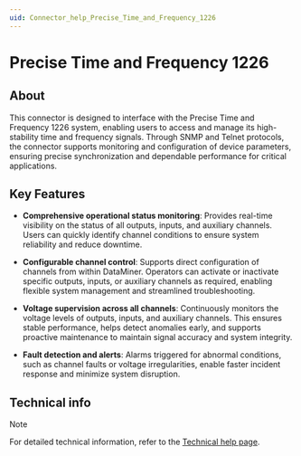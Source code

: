 ```yaml
---
uid: Connector_help_Precise_Time_and_Frequency_1226
---
```


# Precise Time and Frequency 1226

## About

This connector is designed to interface with the Precise Time and Frequency 1226 system, enabling users to access and manage its high-stability time and frequency signals. Through SNMP and Telnet protocols, the connector supports monitoring and configuration of device parameters, ensuring precise synchronization and dependable performance for critical applications.

## Key Features

- **Comprehensive operational status monitoring**: Provides real-time visibility on the status of all outputs, inputs, and auxiliary channels. Users can quickly identify channel conditions to ensure system reliability and reduce downtime.

- **Configurable channel control**: Supports direct configuration of channels from within DataMiner. Operators can activate or inactivate specific outputs, inputs, or auxiliary channels as required, enabling flexible system management and streamlined troubleshooting.

- **Voltage supervision across all channels**: Continuously monitors the voltage levels of outputs, inputs, and auxiliary channels. This ensures stable performance, helps detect anomalies early, and supports proactive maintenance to maintain signal accuracy and system integrity.

- **Fault detection and alerts**: Alarms triggered for abnormal conditions, such as channel faults or voltage irregularities, enable faster incident response and minimize system disruption.

## Technical info

> [!NOTE]
> For detailed technical information, refer to the [Technical help page](xref:Connector_help_Precise_Time_and_Frequency_1226_Technical).
